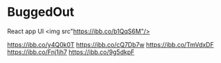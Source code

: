 # BuggedOut
React app UI
<img src"https://ibb.co/b1QqS6M"/>

https://ibb.co/y4Q0k0T
https://ibb.co/cQ7Db7w
https://ibb.co/TmVdxDF
https://ibb.co/Fnj1jh7
https://ibb.co/9g5dkpF
